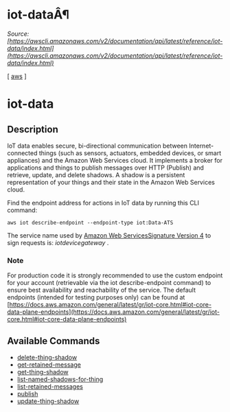 # iot-dataÂ¶

*Source: [https://awscli.amazonaws.com/v2/documentation/api/latest/reference/iot-data/index.html](https://awscli.amazonaws.com/v2/documentation/api/latest/reference/iot-data/index.html)*

[ [aws](https://awscli.amazonaws.com/v2/documentation/api/latest/reference/index.html#cli-aws) ]

# iot-data

## Description

IoT data enables secure, bi-directional communication between Internet-connected things (such as sensors, actuators, embedded devices, or smart appliances) and the Amazon Web Services cloud. It implements a broker for applications and things to publish messages over HTTP (Publish) and retrieve, update, and delete shadows. A shadow is a persistent representation of your things and their state in the Amazon Web Services cloud.

Find the endpoint address for actions in IoT data by running this CLI command:

`aws iot describe-endpoint --endpoint-type iot:Data-ATS`

The service name used by [Amazon Web ServicesSignature Version 4](https://docs.aws.amazon.com/general/latest/gr/signature-version-4.html) to sign requests is: *iotdevicegateway* .

### Note

For production code it is strongly recommended to use the custom endpoint for your account (retrievable via the iot describe-endpoint command) to ensure best availability and reachability of the service. The default endpoints (intended for testing purposes only) can be found at [https://docs.aws.amazon.com/general/latest/gr/iot-core.html#iot-core-data-plane-endpoints](https://docs.aws.amazon.com/general/latest/gr/iot-core.html#iot-core-data-plane-endpoints)

## Available Commands

- [delete-thing-shadow](https://awscli.amazonaws.com/v2/documentation/api/latest/reference/iot-data/delete-thing-shadow.html)
- [get-retained-message](https://awscli.amazonaws.com/v2/documentation/api/latest/reference/iot-data/get-retained-message.html)
- [get-thing-shadow](https://awscli.amazonaws.com/v2/documentation/api/latest/reference/iot-data/get-thing-shadow.html)
- [list-named-shadows-for-thing](https://awscli.amazonaws.com/v2/documentation/api/latest/reference/iot-data/list-named-shadows-for-thing.html)
- [list-retained-messages](https://awscli.amazonaws.com/v2/documentation/api/latest/reference/iot-data/list-retained-messages.html)
- [publish](https://awscli.amazonaws.com/v2/documentation/api/latest/reference/iot-data/publish.html)
- [update-thing-shadow](https://awscli.amazonaws.com/v2/documentation/api/latest/reference/iot-data/update-thing-shadow.html)
